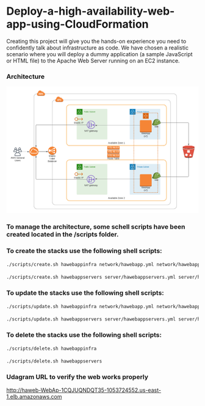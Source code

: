 # Deploy-a-high-availability-web-app-using-CloudFormation
Creating this project will give you the hands-on experience you need to confidently talk about infrastructure as code. We have chosen a realistic scenario where you will deploy a dummy application (a sample JavaScript or HTML file) to the Apache Web Server running on an EC2 instance.

### Architecture
![Udagram Architecture](https://github.com/ChAkOMaN/Deploy-a-high-availability-web-app-using-CloudFormation/blob/main/HighAvailabilityWebApp.png)


### To manage the architecture, some schell scripts have been created located in the /scripts folder.

### To create the stacks use the following shell scripts:

```sh
./scripts/create.sh hawebappinfra network/hawebapp.yml network/hawebapp.json

./scripts/create.sh hawebappservers server/hawebappservers.yml server/hawebappservers.json
```

### To update the stacks use the following shell scripts:

```sh
./scripts/update.sh hawebappinfra network/hawebapp.yml network/hawebapp.json

./scripts/update.sh hawebappservers server/hawebappservers.yml server/hawebappservers.json
```

### To delete the stacks use the following shell scripts:

```sh
./scripts/delete.sh hawebappinfra

./scripts/delete.sh hawebappservers
```

### Udagram URL to verify the web works properly
http://haweb-WebAp-1CQJUQNDQT35-1053724552.us-east-1.elb.amazonaws.com